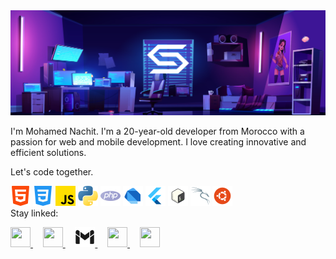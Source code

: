 <img src='./img/simobanner.png' alt='img'  />

 I'm Mohamed Nachit. I'm a 20-year-old developer from Morocco with a passion for web and mobile development. I love creating innovative and efficient solutions.

Let's code together.
<div>
     <img src="./img/html-5.png" >
    <img src="./img/css-3.png" >
    <img src="./img/js.png" >
    <img src="./img/python.png" >
    <img src="./img/php.png" >
    <img src="./img/d.png" >
    <img src="./img/flutter.png" >
    <img src="./img/bash.png" >
    <img src="./img/kali.png" >
    <img src="./img/ubuntu.png" >
</div>
Stay linked:

<p aling ="left">
      <a href="https://www.instagram.com/siimo_nachit/" target="_blank" rel="noreferrer"> 
          <picture> 
            <source media="(prefers-color-scheme: dark)" srcset="./img/icons8-instagram.svg" /> 
            <source media="(prefers-color-scheme: light)" srcset="./img/icons8-instagram(1).svg" /> 
            <img src="https://raw.githubusercontent.com/danielcranney/readme-generator/main/public/icons/socials/instagram.svg" width="32" height="32" />
          </picture>
      </a>&nbsp;&nbsp;&nbsp;
      <a href="https://discord.com/users/simo3334" target="_blank" rel="noreferrer">
        <picture> 
          <source media="(prefers-color-scheme: dark)" srcset="./img/discord-dark.svg" /> 
          <source media="(prefers-color-scheme: light)" srcset="./img/icons8-discord(2).svg" />
          <img src="https://raw.githubusercontent.com/danielcranney/readme-generator/main/public/icons/socials/discord.svg" width="32" height="32" /> 
        </picture> 
        </a>&nbsp;&nbsp;&nbsp;
 <a href="mailto:siimonachitt11@gmail.com" target="_blank"  rel="noreferrer">
        <picture> 
          <source media="(prefers-color-scheme: dark)" srcset="./img/icons8-gmail(3).svg" /> 
          <source media="(prefers-color-scheme: light)" srcset="./img/icons8-gmail(2).svg" />
          <img src="./img/icons8-gmail(2).svg" width="32" height="32" /> 
        </picture>
          </a>&nbsp;&nbsp;&nbsp;
      <a href="https://www.linkedin.com/in/anime-art-45396329a/" target="_blank" rel="noreferrer"> 
          <picture> 
            <source media="(prefers-color-scheme: dark)" srcset="./img/icons8-linkedin(2).svg" /> 
            <source media="(prefers-color-scheme: light)" srcset="./img/icons8-linkedin(1).svg" /> 
            <img src="https://raw.githubusercontent.com/danielcranney/readme-generator/main/public/icons/socials/linkedin.svg" width="32" height="32" /> 
          </picture> 
      </a> &nbsp;&nbsp;&nbsp;
      <a href="https://stackoverflow.com/users/22895520/simo-nachit" target="_blank" rel="noreferrer"> 
      <picture> <source media="(prefers-color-scheme: dark)" srcset="./img/icons8-stack-overflow.svg" />
      <source media="(prefers-color-scheme: light)" srcset="./img/icons8-stack-overflow(1).svg" /> <img src="https://raw.githubusercontent.com/danielcranney/readme-generator/main/public/icons/socials/stackoverflow.svg" width="32" height="32" /> </picture> </a>
      </p>

